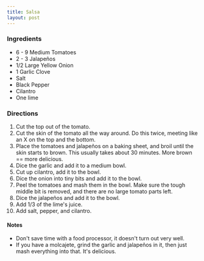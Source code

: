 ```yaml
---
title: Salsa
layout: post
---
```


### Ingredients
- 6 - 9 Medium Tomatoes
- 2 - 3 Jalapeños
- 1/2 Large Yellow Onion
- 1 Garlic Clove
- Salt
- Black Pepper
- Cilantro
- One lime

### Directions
1. Cut the top out of the tomato.
2. Cut the skin of the tomato all the way around. Do this twice, meeting like an X on the top and the bottom.
3. Place the tomatoes and jalapeños on a baking sheet, and broil until the skin starts to brown. This usually takes about 30 minutes. More brown == more delicious.
4. Dice the garlic and add it to a medium bowl.
5. Cut up cilantro, add it to the bowl.
6. Dice the onion into tiny bits and add it to the bowl.
7. Peel the tomatoes and mash them in the bowl. Make sure the tough middle bit is removed, and there are no large tomato parts left.
8. Dice the jalapeños and add it to the bowl.
9. Add 1/3 of the lime's juice.
10. Add salt, pepper, and cilantro.

#### Notes
- Don't save time with a food processor, it doesn't turn out very well.
- If you have a molcajete, grind the garlic and jalapeños in it, then just mash everything into that. It's delicious.
